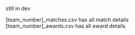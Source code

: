 still in dev

[team_number]_matches.csv has all match details
[team_number]_awards.csv has all award details
